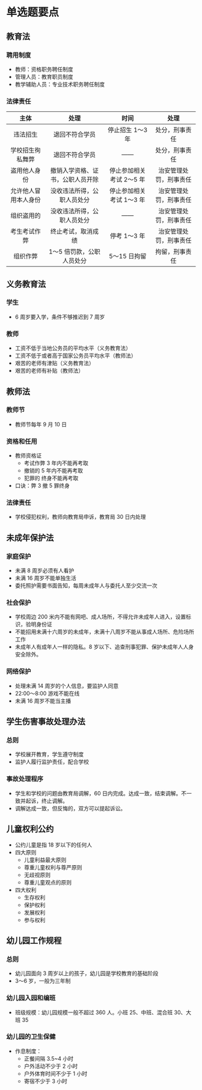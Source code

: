 # 单选题要点

## 教育法

### 聘用制度

- 教师：资格职务聘任制度
- 管理人员：教育职员制度
- 教学辅助人员：专业技术职务聘任制度

### 法律责任

|主体 | 处理 | 时间 | 处理|
|:---:|:---:|:---:|:---:|
|违法招生 | 退回不符合学员 | 停止招生 1～3 年 | 处分，刑事责任|
|学校招生徇私舞弊 | 退回不符合学员|——|处分，刑事责任|
|盗用他人身份 | 撤销入学资格、证书，公职人员开除 | 停止参加相关考试 2～5 年 | 治安管理处罚，刑事责任|
|允许他人冒用本人身份 | 没收违法所得，公职人员处分 | 停止参加相关考试 1～3  年 | 治安管理处罚，刑事责任|
|组织盗用的 | 没收违法所得，公职人员处分|——|治安管理处罚，刑事责任|
|考生考试作弊 | 终止考试，取消成绩 | 停考 1～3 年 | 治安管理处罚，刑事责任|
|组织作弊|1～5 倍罚款，公职人员处分|5～15 日拘留 | 拘留，刑事责任|

## 义务教育法

### 学生

- 6 周岁要入学，条件不够推迟到 7 周岁

### 教师

- 工资不低于当地公务员的平均水平（义务教育法）
- 工资不低于或者高于国家公务员平均水平（教师法）
- 艰苦的老师有津贴（义务教育法）
- 艰苦的老师有补贴（教师法）

## 教师法

### 教师节

- 教师节每年 9 月 10 日

### 资格和任用

- 教师资格证
  - 考试作弊 3 年内不能再考取
  - 撤销的 5 年内不能再考取
  - 犯罪的 终身不能再考取
- 口诀：弊 3 撤 5 罪终身

### 法律责任

- 学校侵犯权利，教师向教育局申诉，教育局 30 日内处理

## 未成年保护法

### 家庭保护

- 未满 8 周岁必须有人看护
- 未满 16 周岁不能单独生活
- 委托照护需要书面告知，每周未成年人与委托人至少交流一次

### 社会保护

- 学校周边 200 米内不能有网吧、成人场所，不得允许未成年人进入，设置标识，验明身份证
- 不能招用未满十六周岁的未成年，未满十八周岁不能从事成人场所、危险场所工作
- 未成年人有成年人一样的隐私。8 岁以下、追查刑事犯罪、保护未成年人人身安全除外。

### 网络保护

- 处理未满 14 周岁的个人信息，要监护人同意
- 22:00～8:00 游戏不能在线
- 未满 16 周岁不能当主播

## 学生伤害事故处理办法

### 总则

- 学校展开教育，学生遵守制度
- 监护人履行监护责任，配合学校

### 事故处理程序

- 学生和学校的问题由教育局调解，60 日内完成。达成一致，结束调解。不一致并起诉，终止调解。
- 调解达成一致，但反悔的，双方可以提起诉讼。

## 儿童权利公约

- 公约儿童是指 18 岁以下的任何人
- 四大原则
  - 儿童利益最大原则
  - 尊重儿童权利与尊严原则
  - 无歧视原则
  - 尊重儿童观点的原则
- 四大权利
  - 生存权利
  - 保护权利
  - 发展权利
  - 参与权利

## 幼儿园工作规程

### 总则

- 幼儿园面向 3 周岁以上的孩子，幼儿园是学校教育的基础阶段
- 3～6 岁，一般为三年制

### 幼儿园入园和编班

- 班级规模：幼儿园规模一般不超过 360 人。小班 25、中班、混合班 30、大班 35

### 幼儿园的卫生保健

- 作息制度：
  - 正餐间隔 3.5~4 小时
  - 户外活动不少于 2 小时
  - 户外体育时间不少于 1 小时
  - 寄宿不少于 3 小时
